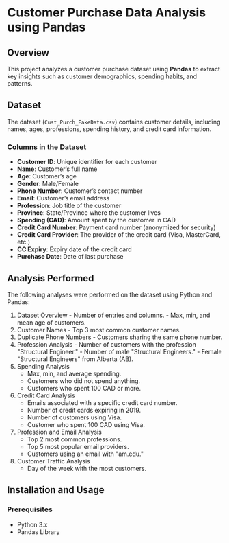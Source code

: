 # Customer Purchase Data Analysis using Pandas

## Overview
This project analyzes a customer purchase dataset using **Pandas** to extract key insights such as customer demographics, spending habits, and patterns.

## Dataset
The dataset (`Cust_Purch_FakeData.csv`) contains customer details, including names, ages, professions, spending history, and credit card information.

### Columns in the Dataset
- **Customer ID**: Unique identifier for each customer
- **Name**: Customer’s full name
- **Age**: Customer’s age
- **Gender**: Male/Female
- **Phone Number**: Customer’s contact number
- **Email**: Customer’s email address
- **Profession**: Job title of the customer
- **Province**: State/Province where the customer lives
- **Spending (CAD)**: Amount spent by the customer in CAD
- **Credit Card Number**: Payment card number (anonymized for security)
- **Credit Card Provider**: The provider of the credit card (Visa, MasterCard, etc.)
- **CC Expiry**: Expiry date of the credit card
- **Purchase Date**: Date of last purchase

## Analysis Performed


The following analyses were performed on the dataset using Python and Pandas:
1.	Dataset Overview
        - Number of entries and columns.
        - Max, min, and mean age of customers.
2.	Customer Names
        - Top 3 most common customer names.
3.	Duplicate Phone Numbers
        - Customers sharing the same phone number.
4.	Profession Analysis
        - Number of customers with the profession "Structural Engineer."
        - Number of male "Structural Engineers."
        - Female "Structural Engineers" from Alberta (AB).
5.	Spending Analysis
       - Max, min, and average spending.
       - Customers who did not spend anything.
       - Customers who spent 100 CAD or more.
6.	Credit Card Analysis
       - Emails associated with a specific credit card number.
       - Number of credit cards expiring in 2019.
       - Number of customers using Visa.
    - Customer who spent 100 CAD using Visa.
7.	Profession and Email Analysis
     - Top 2 most common professions.
     - Top 5 most popular email providers.
     - Customers using an email with "am.edu."
8.	Customer Traffic Analysis
    - Day of the week with the most customers.






## Installation and Usage
### Prerequisites
- Python 3.x
- Pandas Library
